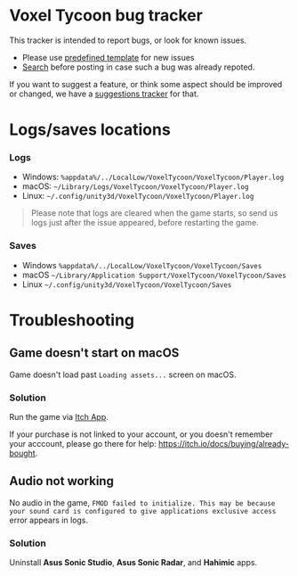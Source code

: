 # Voxel Tycoon bug tracker

This tracker is intended to report bugs, or look for known issues.

* Please use [predefined template](https://github.com/voxeltycoon/bug-tracker/issues/new?assignees=&template=bug.md&title=) for new issues
* [Search](https://github.com/voxeltycoon/bug-tracker/issues?q=is%3Aissue) before posting in case such a bug was already repoted.

If you want to suggest a feature, or think some aspect should be improved or changed, we have a [suggestions tracker](https://github.com/voxeltycoon/suggestions/issues) for that.

# Logs/saves locations

### Logs

* Windows: `%appdata%/../LocalLow/VoxelTycoon/VoxelTycoon/Player.log`
* macOS: `~/Library/Logs/VoxelTycoon/VoxelTycoon/Player.log`
* Linux: `~/.config/unity3d/VoxelTycoon/VoxelTycoon/Player.log`

> Please note that logs are cleared when the game starts, so send us logs just after the issue appeared, before restarting the game.

### Saves

* Windows `%appdata%/../LocalLow/VoxelTycoon/VoxelTycoon/Saves`
* macOS `~/Library/Application Support/VoxelTycoon/VoxelTycoon/Saves`
* Linux `~/.config/unity3d/VoxelTycoon/VoxelTycoon/Saves`

# Troubleshooting

## Game doesn't start on macOS

Game doesn't load past `Loading assets...` screen on macOS.

### Solution

Run the game via [Itch App](//itch.io/app).

If your purchase is not linked to your account, or you doesn't remember your acccount, please go there for help: https://itch.io/docs/buying/already-bought.

### 

## Audio not working

No audio in the game, `FMOD failed to initialize. This may be because your sound card is configured to give applications exclusive access` error appears in logs.

### Solution

Uninstall **Asus Sonic Studio**, **Asus Sonic Radar**, and **Hahimic** apps.
